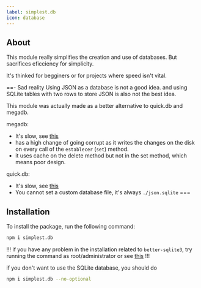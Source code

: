 ```yaml
---
label: simplest.db
icon: database
---
```


## About

This module really simplifies the creation and use of databases.
But sacrifices eficciency for simplicity.

It's thinked for begginers or for projects where speed isn't vital. 

==- Sad reality
Using JSON as a database is not a good idea. and using SQLite tables with two rows to store JSON is also not the best idea.

This module was actually made as a better alternative to quick.db and megadb.  

megadb: 
* It's slow, see [this](./Benchmarks.md#json)
* has a high change of going corrupt as it writes the changes on the disk on every call of the `establecer` (`set`) method.
* it uses cache on the delete method but not in the set method, which means poor design.

quick.db:
* It's slow, see [this](./Benchmarks.md#sqlite)
* You cannot set a custom database file, it's always `./json.sqlite`
===

## Installation

To install the package, run the following command:
```sh
npm i simplest.db
```

!!!
if you have any problem in the installation related to `better-sqlite3`, try running the command as root/administrator or see [this](https://github.com/JoshuaWise/better-sqlite3/blob/master/docs/troubleshooting.md)
!!!

if you don't want to use the SQLite database, you should do 

```sh
npm i simplest.db --no-optional
```

<!--
database
	|--get*
	|--set*
	|--delete*
	|--clear*
	|
	|--keys
	|--values
	|--entries
	|--data
	|
	|--save
	|--array
	|    |--push*
	|    |--extract*
	|    |--splice*
	|    |--sort*
	|    |--includes
	|    |--find
	|    |--findIndex
	|    |--filter
	|    |--map
	|    |--some
	|    |--every
	|    |--reduce
	|    |--random
	|
	|--number
	|    |--add*
	|    |--subtract*
-->
